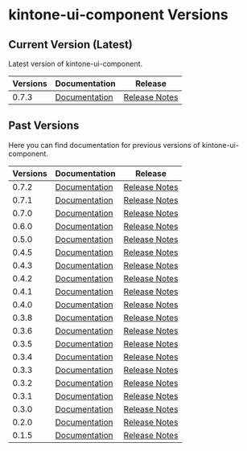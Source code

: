 # kintone-ui-component Versions
 
## Current Version (Latest)
Latest version of kintone-ui-component.
 
| Versions| Documentation| Release|
| --- | --- | --- |
| 0.7.3| [Documentation](../)| [Release Notes](https://github.com/kintone/kintone-ui-component/releases/tag/v0.7.3)|
 
## Past Versions
Here you can find documentation for previous versions of kintone-ui-component.

| Versions| Documentation| Release|
| --- | --- | --- |
| 0.7.2| [Documentation](../../0.7.2/)| [Release Notes](https://github.com/kintone/kintone-ui-component/releases/tag/v0.7.2)|
| 0.7.1| [Documentation](../../0.7.1/)| [Release Notes](https://github.com/kintone/kintone-ui-component/releases/tag/v0.7.1)|
| 0.7.0| [Documentation](../../0.7.0/)| [Release Notes](https://github.com/kintone/kintone-ui-component/releases/tag/v0.7.0)|
| 0.6.0| [Documentation](../../0.6.0/)| [Release Notes](https://github.com/kintone/kintone-ui-component/releases/tag/v0.6.0)|
| 0.5.0| [Documentation](../../0.5.0/)| [Release Notes](https://github.com/kintone/kintone-ui-component/releases/tag/v0.5.0)|
| 0.4.5| [Documentation](../../0.4.5/)| [Release Notes](https://github.com/kintone/kintone-ui-component/releases/tag/v0.4.5)|
| 0.4.3| [Documentation](../../0.4.3/)| [Release Notes](https://github.com/kintone/kintone-ui-component/releases/tag/v0.4.3)|
| 0.4.2| [Documentation](../../0.4.2/)| [Release Notes](https://github.com/kintone/kintone-ui-component/releases/tag/v0.4.2)|
| 0.4.1| [Documentation](../../0.4.1/)| [Release Notes](https://github.com/kintone/kintone-ui-component/releases/tag/v0.4.1)|
| 0.4.0| [Documentation](../../0.4.0/)| [Release Notes](https://github.com/kintone/kintone-ui-component/releases/tag/v0.4.0)|
| 0.3.8| [Documentation](../../0.3.8/)| [Release Notes](https://github.com/kintone/kintone-ui-component/releases/tag/v0.3.8)|
| 0.3.6| [Documentation](../../0.3.6/)| [Release Notes](https://github.com/kintone/kintone-ui-component/releases/tag/v0.3.6)|
| 0.3.5| [Documentation](../../0.3.5/)| [Release Notes](https://github.com/kintone/kintone-ui-component/releases/tag/v0.3.5)|
| 0.3.4| [Documentation](../../0.3.4/)| [Release Notes](https://github.com/kintone/kintone-ui-component/releases/tag/v0.3.4)|
| 0.3.3| [Documentation](../../0.3.3/)| [Release Notes](https://github.com/kintone/kintone-ui-component/releases/tag/v0.3.3)|
| 0.3.2| [Documentation](../../0.3.2/)| [Release Notes](https://github.com/kintone/kintone-ui-component/releases/tag/v0.3.2)|
| 0.3.1| [Documentation](../../0.3.1/)| [Release Notes](https://github.com/kintone/kintone-ui-component/releases/tag/v0.3.1)|
| 0.3.0| [Documentation](../../0.3.0/)| [Release Notes](https://github.com/kintone/kintone-ui-component/releases/tag/v0.3.0)|
| 0.2.0| [Documentation](../../0.2.0/)| [Release Notes](https://github.com/kintone/kintone-ui-component/releases/tag/v0.2.0)|
| 0.1.5| [Documentation](../../0.1.5/)| [Release Notes](https://github.com/kintone/kintone-ui-component/releases/tag/v0.1.5)|
